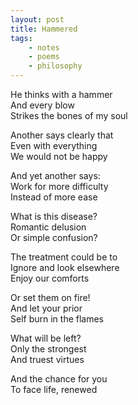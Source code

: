 ```yaml
---
layout: post
title: Hammered
tags:
    - notes
    - poems
    - philosophy
---
```

He thinks with a hammer  
And every blow   
Strikes the bones of my soul  

Another says clearly that  
Even with everything  
We would not be happy   

And yet another says:  
Work for more difficulty  
Instead of more ease  

What is this disease?  
Romantic delusion  
Or simple confusion?   

The treatment could be to  
Ignore and look elsewhere  
Enjoy our comforts  

Or set them on fire!  
And let your prior  
Self burn in the flames  

What will be left?   
Only the strongest   
And truest virtues  

And the chance for you  
To face life, renewed  
